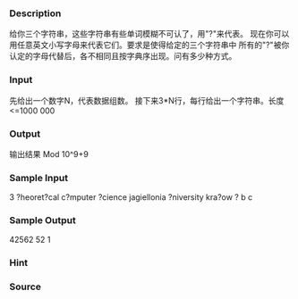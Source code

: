 
### Description
给你三个字符串，这些字符串有些单词模糊不可认了，用"?"来代表。
现在你可以用任意英文小写字母来代表它们。要求是使得给定的三个字符串中
所有的"?"被你认定的字母代替后，各不相同且按字典序出现。问有多少种方式。


### Input
先给出一个数字N，代表数据组数。
接下来3*N行，每行给出一个字符串。长度<=1000 000

### Output
输出结果 Mod 10^9+9

### Sample Input
3
?heoret?cal
c?mputer
?cience
jagiellonia
?niversity
kra?ow
?
b
c
### Sample Output
42562
52
1
### Hint

### Source
